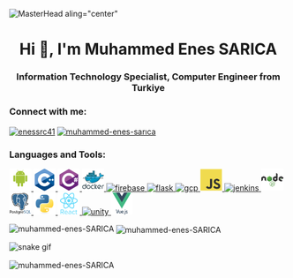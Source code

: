   ![MasterHead aling="center"](https://blogger.googleusercontent.com/img/a/AVvXsEg23OsF5w1A-djiVnKzGMjqwT7E_677pTjbYX2Ty1dOAK4PavueJQSw9scwq6CBq4CsfL2f3SK13sE3ZC7Z62G3H0ZN67A9AcIR4LrmdbSgDHFE_0-6d8WrO143U_9FtrWyD1aXbSEK3LngApIDZq46lnK2rhzbRX3EzjS6oJIAg1huo-m83rw7Q70pF9D-=w945-h600-p-k-no-nu)

  
<h1 align="center">Hi 👋, I'm Muhammed Enes SARICA</h1>
<h3 align="center">Information Technology Specialist, Computer Engineer from Turkiye</h3>

<h3 align="left">Connect with me:</h3>
<p align="left">
<a href="https://twitter.com/enessrc41" target="blank"><img align="center" src="https://raw.githubusercontent.com/rahuldkjain/github-profile-readme-generator/master/src/images/icons/Social/twitter.svg" alt="enessrc41" height="30" width="40" /></a>
<a href="https://linkedin.com/in/muhammed-enes-sarıca" target="blank"><img align="center" src="https://raw.githubusercontent.com/rahuldkjain/github-profile-readme-generator/master/src/images/icons/Social/linked-in-alt.svg" alt="muhammed-enes-sarıca" height="30" width="40" /></a>
</p>

<h3 align="left">Languages and Tools:</h3>
<p align="left"> <a href="https://developer.android.com" target="_blank" rel="noreferrer"> <img src="https://raw.githubusercontent.com/devicons/devicon/master/icons/android/android-original-wordmark.svg" alt="android" width="40" height="40"/> </a> <a href="https://www.w3schools.com/cpp/" target="_blank" rel="noreferrer"> <img src="https://raw.githubusercontent.com/devicons/devicon/master/icons/cplusplus/cplusplus-original.svg" alt="cplusplus" width="40" height="40"/> </a> <a href="https://www.w3schools.com/cs/" target="_blank" rel="noreferrer"> <img src="https://raw.githubusercontent.com/devicons/devicon/master/icons/csharp/csharp-original.svg" alt="csharp" width="40" height="40"/> </a> <a href="https://www.docker.com/" target="_blank" rel="noreferrer"> <img src="https://raw.githubusercontent.com/devicons/devicon/master/icons/docker/docker-original-wordmark.svg" alt="docker" width="40" height="40"/> </a> <a href="https://firebase.google.com/" target="_blank" rel="noreferrer"> <img src="https://www.vectorlogo.zone/logos/firebase/firebase-icon.svg" alt="firebase" width="40" height="40"/> </a> <a href="https://flask.palletsprojects.com/" target="_blank" rel="noreferrer"> <img src="https://www.vectorlogo.zone/logos/pocoo_flask/pocoo_flask-icon.svg" alt="flask" width="40" height="40"/> </a> <a href="https://cloud.google.com" target="_blank" rel="noreferrer"> <img src="https://www.vectorlogo.zone/logos/google_cloud/google_cloud-icon.svg" alt="gcp" width="40" height="40"/> </a> <a href="https://developer.mozilla.org/en-US/docs/Web/JavaScript" target="_blank" rel="noreferrer"> <img src="https://raw.githubusercontent.com/devicons/devicon/master/icons/javascript/javascript-original.svg" alt="javascript" width="40" height="40"/> </a> <a href="https://www.jenkins.io" target="_blank" rel="noreferrer"> <img src="https://www.vectorlogo.zone/logos/jenkins/jenkins-icon.svg" alt="jenkins" width="40" height="40"/> </a> <a href="https://nodejs.org" target="_blank" rel="noreferrer"> <img src="https://raw.githubusercontent.com/devicons/devicon/master/icons/nodejs/nodejs-original-wordmark.svg" alt="nodejs" width="40" height="40"/> </a> <a href="https://www.postgresql.org" target="_blank" rel="noreferrer"> <img src="https://raw.githubusercontent.com/devicons/devicon/master/icons/postgresql/postgresql-original-wordmark.svg" alt="postgresql" width="40" height="40"/> </a> <a href="https://www.python.org" target="_blank" rel="noreferrer"> <img src="https://raw.githubusercontent.com/devicons/devicon/master/icons/python/python-original.svg" alt="python" width="40" height="40"/> </a> <a href="https://reactjs.org/" target="_blank" rel="noreferrer"> <img src="https://raw.githubusercontent.com/devicons/devicon/master/icons/react/react-original-wordmark.svg" alt="react" width="40" height="40"/> </a> <a href="https://unity.com/" target="_blank" rel="noreferrer"> <img src="https://www.vectorlogo.zone/logos/unity3d/unity3d-icon.svg" alt="unity" width="40" height="40"/> </a> <a href="https://vuejs.org/" target="_blank" rel="noreferrer"> <img src="https://raw.githubusercontent.com/devicons/devicon/master/icons/vuejs/vuejs-original-wordmark.svg" alt="vuejs" width="40" height="40"/> </a> </p>

<p><img align="left" src="https://github-readme-stats.vercel.app/api/top-langs?username=muhammed-enes-SARICA&show_icons=true&locale=en&layout=compact" alt="muhammed-enes-SARICA" /></p>

<p>&nbsp;<img align="center" src="https://github-readme-stats.vercel.app/api?username=muhammed-enes-SARICA&show_icons=true&locale=en" alt="muhammed-enes-SARICA" /></p>

![snake gif](https://github.com/Muhammed-Enes-SARICA/Muhammed-Enes-SARICA/blob/output/github-contribution-grid-snake.gif)

<p><img align="center" src="https://github-readme-streak-stats.herokuapp.com/?user=muhammed-enes-SARICA&" alt="muhammed-enes-SARICA" /></p>

